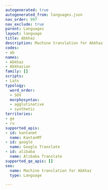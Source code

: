 ```yaml
---
autogenerated: true
autogenerated_from: languages.json
nav_order: 997
nav_exclude: true
parent: Languages
layout: language
title: Abkhaz
description: Machine translation for Abkhaz
codes:
- ab
names:
- Abkhaz
- Abkhazian
family: []
scripts:
- Latn
typology:
  word_order:
  - SOV
  morphosyntax:
  - agglutinative
  - synthetic
territories:
- ge
- ru
supported_apis:
- id: kantanmt
  name: KantanMT
- id: google
  name: Google Translate
- id: alibaba
  name: Alibaba Translate
supported_qe_apis: []
seo:
  name: Machine translation for Abkhaz
  type: Language

---
```


